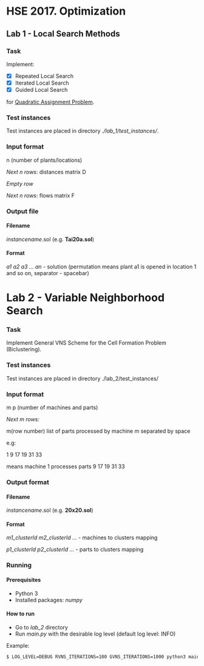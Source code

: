 # HSE 2017. Optimization
## Lab 1 - Local Search Methods
### Task
Implement:
- [x] Repeated Local Search
- [x] Iterated Local Search
- [x] Guided Local Search

for [Quadratic Assignment Problem](https://en.wikipedia.org/wiki/Quadratic_assignment_problem).

### Test instances
Test instances are placed in directory *./lab_1/test_instances/*.

### Input format
n (number of plants/locations)

*Next n rows*: distances matrix D

*Empty row*

*Next n rows*: flows matrix F

### Output file
#### Filename
*instancename*.sol (e.g. **Tai20a.sol**)
#### Format
*a1 a2 a3 ... an* - solution (permutation means plant a1 is opened in location 1 and so on, separator - spacebar)

# Lab 2 - Variable Neighborhood Search
### Task
Implement General VNS Scheme for the Cell Formation Problem (Biclustering).

### Test instances
Test instances are placed in directory ./lab_2/test_instances/

### Input format
m p (number of machines and parts)

*Next m rows:*

m(row number) list of parts processed by machine m separated by space

e.g:

1 9 17 19 31 33

means machine 1 processes parts 9 17 19 31 33

### Output format
#### Filename
*instancename*.sol (e.g. **20x20.sol**)
#### Format
*m1_clusterId m2_clusterId ...*  - machines to clusters mapping

*p1_clusterId p2_clusterId ...*  - parts to clusters mapping

### Running
#### Prerequisites
* Python 3
* Installed packages: *numpy*

#### How to run
* Go to *lab_2* directory
* Run *main.py* with the desirable log level (default log level: INFO)

Example:
```bash
$ LOG_LEVEL=DEBUG RVNS_ITERATIONS=100 GVNS_ITERATIONS=1000 python3 main.py
```
